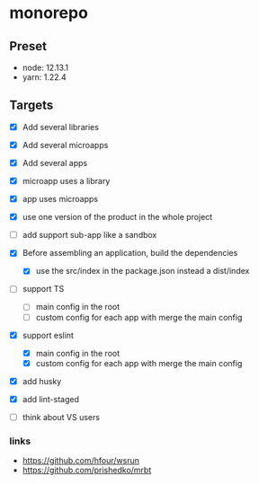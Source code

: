 monorepo
=

## Preset
- node: 12.13.1
- yarn: 1.22.4

## Targets
- [x] Add several libraries
- [x] Add several microapps
- [x] Add several apps

- [x] microapp uses a library
- [x] app uses microapps

- [x] use one version of the product in the whole project

- [ ] add support sub-app like a sandbox

- [x] Before assembling an application, build the dependencies
  - [x] use the src/index in the package.json instead a dist/index


- [ ] support TS
  - [ ] main config in the root
  - [ ] custom config for each app with merge the main config

- [x] support eslint
  - [x] main config in the root
  - [x] custom config for each app with merge the main config

- [x] add husky
- [x] add lint-staged

- [ ] think about VS users

### links
- https://github.com/hfour/wsrun
- https://github.com/prishedko/mrbt

